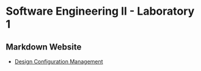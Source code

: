 # Software Engineering II - Laboratory 1
## Markdown Website
- [Design Configuration Management](README_FILES/MAIN_MD/DesignSpecificationDocument.md)
